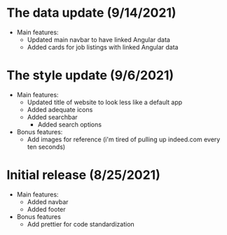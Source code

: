 # The data update (9/14/2021)

- Main features:
  - Updated main navbar to have linked Angular data
  - Added cards for job listings with linked Angular data

# The style update (9/6/2021)

- Main features:
  - Updated title of website to look less like a default app
  - Added adequate icons
  - Added searchbar
    - Added search options
- Bonus features:
  - Add images for reference (i'm tired of pulling up indeed.com every ten seconds)

# Initial release (8/25/2021)

- Main features:
  - Added navbar
  - Added footer
- Bonus features
  - Add prettier for code standardization
